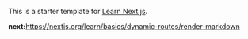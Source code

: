 This is a starter template for [Learn Next.js](https://nextjs.org/learn).

<b>next:</b>https://nextjs.org/learn/basics/dynamic-routes/render-markdown
